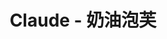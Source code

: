 ---
home: true
icon: house
title: Claude - 奶油泡芙
heroImage: /logo.svg
bgImage: https://theme-hope-assets.vuejs.press/bg/6-light.svg
bgImageDark: https://theme-hope-assets.vuejs.press/bg/6-dark.svg
bgImageStyle:
  background-attachment: fixed
heroText: Claude - 奶油泡芙
tagline: Claude AI 大语言模型AI聊天中文社区
actions:
  - text: 快速上手
    icon: lightbulb
    link: ./beginner/
    type: primary

  - text: 教程指北
    link: ./TutorialGuide.html

highlights:
  - header: 教程介绍
    description: 本教材由 Discord 社区：奶油泡芙 提供，划到页面底部，加入我们
    image: /assets/image/advanced.svg
    bgImage: https://theme-hope-assets.vuejs.press/bg/3-light.svg
    bgImageDark: https://theme-hope-assets.vuejs.press/bg/3-dark.svg
    features:
      - title: 入门教程
        icon: line-md:confirm
        details: 新手入门利用酒馆使用Claude（搭建酒馆到能玩上）
        link: ./beginner/

      - title: 进阶教程
        icon: line-md:chevron-small-double-up
        details: 了解更多让你的使用体验更加舒适的操作（角色卡写作，预设写作，提示词工程，插件制作等等）
        link: ./professional/

      # - title: Claude API
      #   icon: code
      #   details: 通过 API 将 Claude 强大的功能集成到你的应用中
      #   link: ./api/

  - header: 加入我们
    description: 我们的社区
    bgImage: https://theme-hope-assets.vuejs.press/bg/2-light.svg
    bgImageDark: https://theme-hope-assets.vuejs.press/bg/2-dark.svg
    bgImageStyle:
      background-repeat: repeat
      background-size: initial
    features:
      - title: QQ 频道
        icon: mingcute:qq-line
        details: 小水的天地大爱一家盟
        link: https://pd.qq.com/s/42s5sfj1v

      - title: Discord
        icon: line-md:discord
        details: 奶油泡芙
        link: https://discord.gg/5V2nrzxj47
---